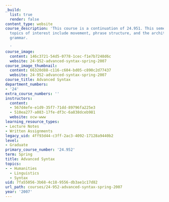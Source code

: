 ```yaml
---
_build:
  list: true
  render: false
content_type: website
course_description: 'This course is a continuation of 24.951. This semester the course
  topics of interest include movement, phrase structure, and the architecture of the
  grammar.

  '
course_image:
  content: 146c3721-54d5-0778-1cec-f1e7b7248d6c
  website: 24-952-advanced-syntax-spring-2007
course_image_thumbnail:
  content: 66320d88-c116-c604-bd05-c890c2d77437
  website: 24-952-advanced-syntax-spring-2007
course_title: Advanced Syntax
department_numbers:
- '24'
extra_course_numbers: ''
instructors:
  content:
  - 567d4efe-e1d9-35f7-71dd-89796fa225e3
  - 510ea277-a083-17fe-df3c-6a838dceb981
  website: ocw-www
learning_resource_types:
- Lecture Notes
- Written Assignments
legacy_uid: 4ff93d44-c3ff-2ac3-4092-17128a9440b2
level:
- Graduate
primary_course_number: '24.952'
term: Spring
title: Advanced Syntax
topics:
- - Humanities
  - Linguistics
  - Syntax
uid: 7fa55056-3b68-4c18-9556-db3ae1c17d82
url_path: courses/24-952-advanced-syntax-spring-2007
year: '2007'
---
```

